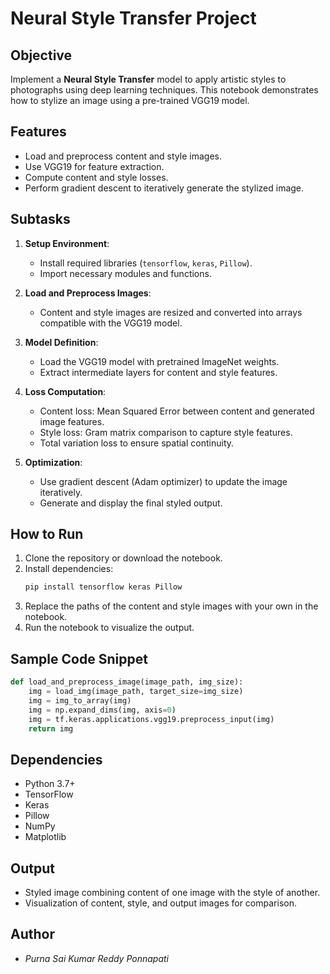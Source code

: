 

# Neural Style Transfer Project

## Objective
Implement a **Neural Style Transfer** model to apply artistic styles to photographs using deep learning techniques. This notebook demonstrates how to stylize an image using a pre-trained VGG19 model.

## Features
- Load and preprocess content and style images.
- Use VGG19 for feature extraction.
- Compute content and style losses.
- Perform gradient descent to iteratively generate the stylized image.

## Subtasks
1. **Setup Environment**:
   - Install required libraries (`tensorflow`, `keras`, `Pillow`).
   - Import necessary modules and functions.

2. **Load and Preprocess Images**:
   - Content and style images are resized and converted into arrays compatible with the VGG19 model.

3. **Model Definition**:
   - Load the VGG19 model with pretrained ImageNet weights.
   - Extract intermediate layers for content and style features.

4. **Loss Computation**:
   - Content loss: Mean Squared Error between content and generated image features.
   - Style loss: Gram matrix comparison to capture style features.
   - Total variation loss to ensure spatial continuity.

5. **Optimization**:
   - Use gradient descent (Adam optimizer) to update the image iteratively.
   - Generate and display the final styled output.

## How to Run
1. Clone the repository or download the notebook.
2. Install dependencies:
   ```bash
   pip install tensorflow keras Pillow


3. Replace the paths of the content and style images with your own in the notebook.
4. Run the notebook to visualize the output.

## Sample Code Snippet

```python
def load_and_preprocess_image(image_path, img_size):
    img = load_img(image_path, target_size=img_size)
    img = img_to_array(img)
    img = np.expand_dims(img, axis=0)
    img = tf.keras.applications.vgg19.preprocess_input(img)
    return img
```

## Dependencies

* Python 3.7+
* TensorFlow
* Keras
* Pillow
* NumPy
* Matplotlib

## Output

* Styled image combining content of one image with the style of another.
* Visualization of content, style, and output images for comparison.

## Author

* *Purna Sai Kumar Reddy Ponnapati*




